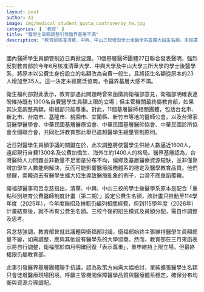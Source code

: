 ```yaml
---
layout: post
author: AI
image: img/medical_student_quota_controversy_tw.jpg
categories: [ '教育' ]
title: "醫學生員額調整引發醫界基層不滿"
description: "教育部核准清華、中興、中山三校增設學士後醫學系並擴大招生名額，未經廣泛協商引發11個基層醫師團體聯合抗議，批評此舉破壞醫學生總量管制。衛福部表示已建議維持原有自費名額上限但最終權限屬教育部。醫界強調台灣醫師人力問題在於分配不均，僅增員難解困境，擔憂醫療品質與體系穩定。三校公費生名額將於2026年起取消，招生模式需自調檢討。基層醫師籲主管機關全面審視政策，並確保資源分配與醫學教育品質。"
---
```

國內醫師學生員額管制近日再掀波瀾。11個基層醫師團體27日聯合發表聲明，強烈反對教育部於今年6月核准清華大學、中興大學及中山大學三所大學的學士後醫學系，將原本以公費生身份設立的名額改為自費一般生，且將招生名額從原本的23人增加至35人。這一決定未經廣泛協商，令醫界基層大感不滿。

衛生福利部對此表示，教育部遇此問題時曾來函徵詢衛福部意見，衛福部明確表達盼維持既有1300名自費醫學生員額上限的立場；但主管機關最終屬教育部，如果其決意調整員額，衛福部只能尊重。對此，11個基層醫師相關團體，包括台北市、新北市、台南市、基隆市、桃園市、宜蘭縣、新竹市等地的醫師公會，以及台灣家庭醫學醫學會、中華民國基層醫療協會、中華民國基層醫師協會、中華民國診所協會全國聯合會，共同批評教育部此舉已逾越醫學生總量管制原則。

近日對醫學生員額爭議的關鍵在於，此次調整將使醫學生供給人數逼近1600人，遠超現行自費1300名及公費加僑生、海外生約1400人的格局。醫界基層認為，台灣醫師人力問題並非數量不足而是分布不均，偏鄉及基層醫療資源短缺，並非僅靠增加學生人數能夠解決，反而可能影響醫療服務體系的穩定及醫學教育品質。他們提醒，南韓過去有醫學生擴大招生導致醫療亂象的例子，台灣不應重蹈覆轍。

衛福部醫事司呂念慈指出，清華、中興、中山三校的學士後醫學系原本是配合「重點科別培育公費醫師制度計畫（第二期）」設定公費生名額，該計畫只推動至114學年度（2025年），今年度聯招及推甄仍編列相關經費，但到115學年度（2026年）計畫結束後，就不再有公費生名額。三校今後的招生模式及員額分配，需自作調整及思考。

呂念慈強調，教育部曾就此議題與衛福部討論，衛福部始終主張維持醫學生員額總量不變，如需調整，應與其他設有醫學系的大學協商。然而，教育部在三月來函表示將自行調整，衛福部於四月明確回復「表示尊重」，重申維持上限立場，但最終權限仍屬教育部。

此事引發醫界基層團體聯手抗議，認為政策方向需大幅檢討，單純擴張醫學生名額只會徒增醫療現場困境，呼籲主管機關保障醫學品質與醫療體系穩定，確保分布均衡與資源合理調配。
